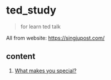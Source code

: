 # ted_study

> for learn ted talk

All from website: https://singjupost.com/

## content

1) [What makes you special?](https://singjupost.com/mariana-atencio-what-makes-you-special-at-tedxuniversityofnevada-transcript/)
